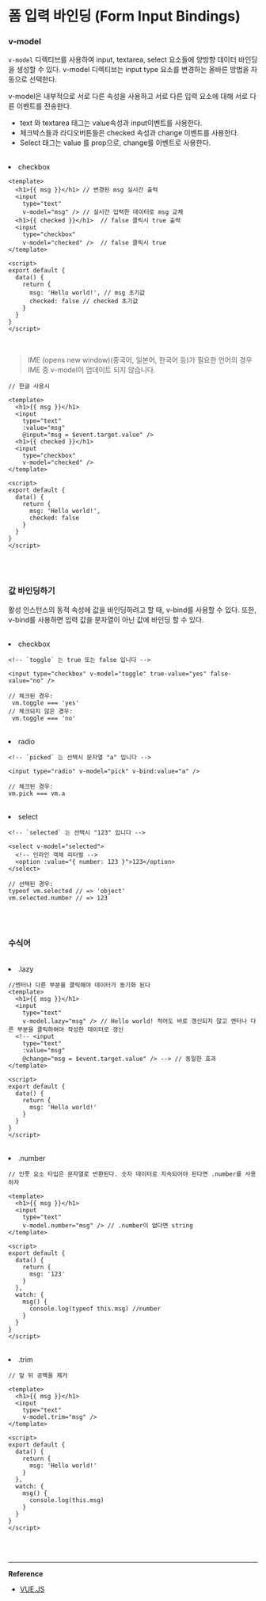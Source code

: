 # 폼 입력 바인딩 (Form Input Bindings)

### v-model
``` v-model ``` 디렉티브를 사용하여 input, textarea, select 요소들에 양방향 데이터 바인딩을 생성할 수 있다. 
v-model 디렉티브는 input type 요소를 변경하는 올바른 방법을 자동으로 선택한다. </br>

v-model은 내부적으로 서로 다른 속성을 사용하고 서로 다른 입력 요소에 대해 서로 다른 이벤트를 전송한다.

<ul>
<li> text 와 textarea 태그는 value속성과 input이벤트를 사용한다. </li>
<li> 체크박스들과 라디오버튼들은 checked 속성과 change 이벤트를 사용한다. </li>
<li> Select 태그는 value 를 prop으로, change를 이벤트로 사용한다. </li>
</ul>

</br>

<li>checkbox</li>

```
<template>
  <h1>{{ msg }}</h1> // 변경된 msg 실시간 출력
  <input
    type="text"
    v-model="msg" /> // 실시간 입력한 데이터로 msg 교체
  <h1>{{ checked }}</h1>  // false 클릭시 true 출력
  <input
    type="checkbox"
    v-model="checked" />  // false 클릭시 true 
</template>

<script>
export default {
  data() {
    return {
      msg: 'Hello world!', // msg 초기값
      checked: false // checked 초기값
    }
  }
}
</script>
```

</br>

> IME (opens new window)(중국어, 일본어, 한국어 등)가 필요한 언어의 경우 IME 중 v-model이 업데이트 되지 않습니다.  

```
// 한글 사용시

<template>
  <h1>{{ msg }}</h1>
  <input
    type="text"
    :value="msg"
    @input="msg = $event.target.value" />
  <h1>{{ checked }}</h1>
  <input
    type="checkbox"
    v-model="checked" />
</template>

<script>
export default {
  data() {
    return {
      msg: 'Hello world!',
      checked: false
    }
  }
}
</script>
```

</br>
</br>

### 값 바인딩하기 
활성 인스턴스의 동적 속성에 값을 바인딩하려고 할 때, v-bind를 사용할 수 있다. 또한, v-bind를 사용하면 입력 값을 문자열이 아닌 값에 바인딩 할 수 있다.

</br>

<li>checkbox</li>

```
<!-- `toggle` 는 true 또는 false 입니다 -->

<input type="checkbox" v-model="toggle" true-value="yes" false-value="no" />

// 체크된 경우:
 vm.toggle === 'yes'
// 체크되지 않은 경우:
 vm.toggle === 'no'
```

</br>
<li>radio</li>

```
<!-- `picked` 는 선택시 문자열 "a" 입니다 -->

<input type="radio" v-model="pick" v-bind:value="a" />

// 체크된 경우:
vm.pick === vm.a
```

</br>
<li>select</li>

```
<!-- `selected` 는 선택시 "123" 입니다 -->

<select v-model="selected">
  <!-- 인라인 객체 리터럴 -->
  <option :value="{ number: 123 }">123</option>
</select>

// 선택된 경우:
typeof vm.selected // => 'object'
vm.selected.number // => 123
```

</br>
</br>

### 수식어 

</br>
<li>.lazy</li>

```
//엔터나 다른 부분을 클릭해야 데이터가 동기화 된다
<template>
  <h1>{{ msg }}</h1>
  <input
    type="text"
    v-model.lazy="msg" /> // Hello world! 적어도 바로 갱신되지 않고 엔터나 다른 부분을 클릭하여야 작성한 데이터로 갱신
  <!-- <input
    type="text"
    :value="msg"
    @change="msg = $event.target.value" /> --> // 동일한 효과
</template>

<script>
export default {
  data() {
    return {
      msg: 'Hello world!'
    }
  }
}
</script>
```

</br>
<li>.number</li>

```
// 인풋 요소 타입은 문자열로 반환된다. 숫자 데이터로 지속되어야 된다면 .number를 사용하자

<template>
  <h1>{{ msg }}</h1>
  <input
    type="text"
    v-model.number="msg" /> // .number이 없다면 string
</template>

<script>
export default {
  data() {
    return {
      msg: '123'
    }
  },
  watch: {
    msg() {
      console.log(typeof this.msg) //number
    }
  }
}
</script>
```

</br>
<li>.trim</li>

```
// 앞 뒤 공백을 제거 

<template>
  <h1>{{ msg }}</h1>
  <input
    type="text"
    v-model.trim="msg" />
</template>

<script>
export default {
  data() {
    return {
      msg: 'Hello world!'
    }
  },
  watch: {
    msg() {
      console.log(this.msg)
    }
  }
}
</script>
```

<br/>
<br/>

<hr/>

**Reference**

<ul>
  <li><a href="https://v3.ko.vuejs.org/guide/template-syntax.html">VUE.JS</a></li>
</ul>